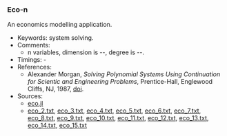 ### Eco-n

An economics modelling application.

- Keywords: system solving.
- Comments:
    - n variables, dimension is --, degree is --.
- Timings: -
- References:
    - Alexander Morgan, *Solving Polynomial Systems Using Continuation for Scientic and Engineering Problems*, Prentice-Hall, Englewood Cliffs, NJ, 1987, [doi](https://epubs.siam.org/doi/10.1137/1.9780898719031).
- Sources:
    - [eco.jl](./systems/eco/eco.jl)
    - [eco_2.txt](./systems/eco/txt/eco_2.txt), [eco_3.txt](./systems/eco/txt/eco_3.txt), [eco_4.txt](./systems/eco/txt/eco_4.txt), [eco_5.txt](./systems/eco/txt/eco_5.txt), [eco_6.txt](./systems/eco/txt/eco_6.txt), [eco_7.txt](./systems/eco/txt/eco_7.txt), [eco_8.txt](./systems/eco/txt/eco_8.txt), [eco_9.txt](./systems/eco/txt/eco_9.txt), [eco_10.txt](./systems/eco/txt/eco_10.txt), [eco_11.txt](./systems/eco/txt/eco_11.txt), [eco_12.txt](./systems/eco/txt/eco_12.txt), [eco_13.txt](./systems/eco/txt/eco_13.txt), [eco_14.txt](./systems/eco/txt/eco_14.txt), [eco_15.txt](./systems/eco/txt/eco_15.txt)

